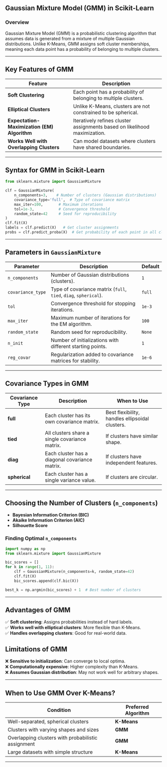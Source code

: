 ## **Gaussian Mixture Model (GMM) in Scikit-Learn**  

### **Overview**  
Gaussian Mixture Model (GMM) is a probabilistic clustering algorithm that assumes data is generated from a mixture of multiple Gaussian distributions. Unlike K-Means, GMM assigns soft cluster memberships, meaning each data point has a probability of belonging to multiple clusters.

---

## **Key Features of GMM**  

| Feature | Description |
|---------|------------|
| **Soft Clustering** | Each point has a probability of belonging to multiple clusters. |
| **Elliptical Clusters** | Unlike K-Means, clusters are not constrained to be spherical. |
| **Expectation-Maximization (EM) Algorithm** | Iteratively refines cluster assignments based on likelihood maximization. |
| **Works Well with Overlapping Clusters** | Can model datasets where clusters have shared boundaries. |

---

## **Syntax for GMM in Scikit-Learn**  

```python
from sklearn.mixture import GaussianMixture

clf = GaussianMixture(
    n_components=3,    # Number of clusters (Gaussian distributions)
    covariance_type='full',  # Type of covariance matrix
    max_iter=100,       # Maximum iterations
    tol=1e-3,           # Convergence threshold
    random_state=42     # Seed for reproducibility
)
clf.fit(X)
labels = clf.predict(X)   # Get cluster assignments
probs = clf.predict_proba(X)  # Get probability of each point in all clusters
```

---

## **Parameters in `GaussianMixture`**  

| Parameter | Description | Default |
|-----------|-------------|---------|
| `n_components` | Number of Gaussian distributions (clusters). | `1` |
| `covariance_type` | Type of covariance matrix (`full`, `tied`, `diag`, `spherical`). | `full` |
| `tol` | Convergence threshold for stopping iterations. | `1e-3` |
| `max_iter` | Maximum number of iterations for the EM algorithm. | `100` |
| `random_state` | Random seed for reproducibility. | `None` |
| `n_init` | Number of initializations with different starting points. | `1` |
| `reg_covar` | Regularization added to covariance matrices for stability. | `1e-6` |

---

## **Covariance Types in GMM**  

| Covariance Type | Description | When to Use |
|-----------------|------------|-------------|
| **full** | Each cluster has its own covariance matrix. | Best flexibility, handles ellipsoidal clusters. |
| **tied** | All clusters share a single covariance matrix. | If clusters have similar shape. |
| **diag** | Each cluster has a diagonal covariance matrix. | If clusters have independent features. |
| **spherical** | Each cluster has a single variance value. | If clusters are circular. |

---

## **Choosing the Number of Clusters (`n_components`)**  

- **Bayesian Information Criterion (BIC)**
- **Akaike Information Criterion (AIC)**  
- **Silhouette Score**  

### **Finding Optimal `n_components`**  
```python
import numpy as np
from sklearn.mixture import GaussianMixture

bic_scores = []
for k in range(1, 11):
    clf = GaussianMixture(n_components=k, random_state=42)
    clf.fit(X)
    bic_scores.append(clf.bic(X))

best_k = np.argmin(bic_scores) + 1  # Best number of clusters
```

---

## **Advantages of GMM**  

✅ **Soft clustering**: Assigns probabilities instead of hard labels.  
✅ **Works well with elliptical clusters**: More flexible than K-Means.  
✅ **Handles overlapping clusters**: Good for real-world data.  

## **Limitations of GMM**  

❌ **Sensitive to initialization**: Can converge to local optima.  
❌ **Computationally expensive**: Higher complexity than K-Means.  
❌ **Assumes Gaussian distribution**: May not work well for arbitrary shapes.  

---

## **When to Use GMM Over K-Means?**  

| Condition | Preferred Algorithm |
|-----------|---------------------|
| Well-separated, spherical clusters | **K-Means** |
| Clusters with varying shapes and sizes | **GMM** |
| Overlapping clusters with probabilistic assignment | **GMM** |
| Large datasets with simple structure | **K-Means** |

---